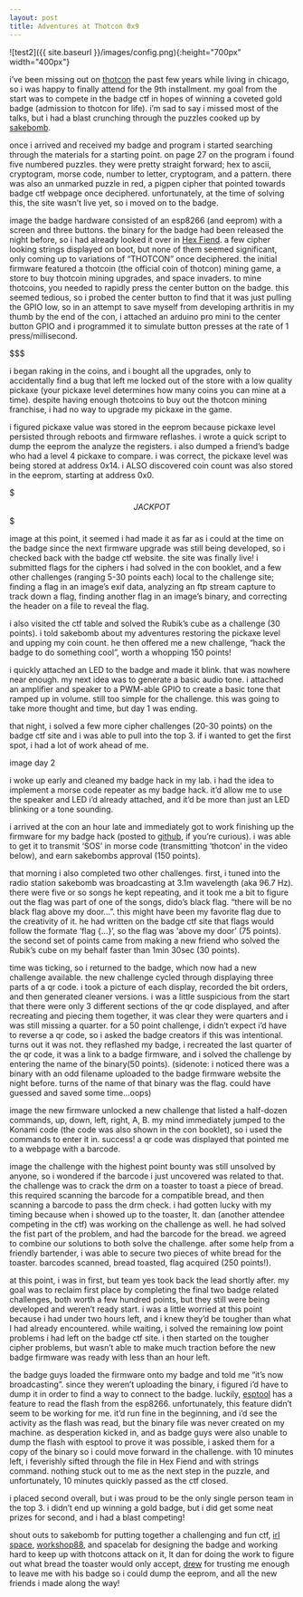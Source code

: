 ```yaml
---
layout: post
title: Adventures at Thotcon 0x9
---
```


![test2]({{ site.baseurl }}/images/config.png){:height="700px" width="400px"}

i’ve been missing out on [thotcon](https://thotcon.org/) the past few years while living in chicago, so i was happy to finally attend for the 9th installment. my goal from the start was to compete in the badge ctf in hopes of winning a coveted gold badge (admission to thotcon for life). i’m sad to say i missed most of the talks, but i had a blast crunching through the puzzles cooked up by [sakebomb](https://twitter.com/sakebomb).

once i arrived and received my badge and program i started searching through the materials for a starting point. on page 27 on the program i found five numbered puzzles. they were pretty straight forward; hex to ascii, cryptogram, morse code, number to letter, cryptogram, and a pattern. there was also an unmarked puzzle in red, a pigpen cipher that pointed towards badge ctf webpage once deciphered. unfortunately, at the time of solving this, the site wasn’t live yet, so i moved on to the badge.

image
the badge hardware consisted of an esp8266 (and eeprom) with a screen and three buttons. the binary for the badge had been released the night before, so i had already looked it over in [Hex Fiend](https://ridiculousfish.com/hexfiend/). a few cipher looking strings displayed on boot, but none of them seemed significant, only coming up to variations of “THOTCON” once deciphered. the initial firmware featured a thotcoin (the official coin of thotcon) mining game, a store to buy thotcoin mining upgrades, and space invaders. to mine thotcoins, you needed to rapidly press the center button on the badge. this seemed tedious, so i probed the center button to find that it was just pulling the GPIO low, so in an attempt to save myself from developing arthritis in my thumb by the end of the con, i attached an arduino pro mini to the center button GPIO and i programmed it to simulate button presses at the rate of 1 press/millisecond.

$$$

i began raking in the coins, and i bought all the upgrades, only to accidentally find a bug that left me locked out of the store with a low quality pickaxe (your pickaxe level determines how many coins you can mine at a time). despite having enough thotcoins to buy out the thotcon mining franchise, i had no way to upgrade my pickaxe in the game.

i figured pickaxe value was stored in the eeprom because pickaxe level persisted through reboots and firmware reflashes. i wrote a quick script to dump the eeprom the analyze the registers. i also dumped a friend’s badge who had a level 4 pickaxe to compare. i was correct, the pickaxe level was being stored at address 0x14. i ALSO discovered coin count was also stored in the eeprom, starting at address 0x0.

$$$JACKPOT$$$

image
at this point, it seemed i had made it as far as i could at the time on the badge since the next firmware upgrade was still being developed, so i checked back with the badge ctf website. the site was finally live! i submitted flags for the ciphers i had solved in the con booklet, and a few other challenges (ranging 5-30 points each) local to the challenge site; finding a flag in an image’s exif data, analyzing an ftp stream capture to track down a flag, finding another flag in an image’s binary, and correcting the header on a file to reveal the flag.

i also visited the ctf table and solved the Rubik’s cube as a challenge (30 points). i told sakebomb about my adventures restoring the pickaxe level and upping my coin count. he then offered me a new challenge, “hack the badge to do something cool”, worth a whopping 150 points!

i quickly attached an LED to the badge and made it blink. that was nowhere near enough. my next idea was to generate a basic audio tone. i attached an amplifier and speaker to a PWM-able GPIO to create a basic tone that ramped up in volume. still too simple for the challenge. this was going to take more thought and time, but day 1 was ending.

that night, i solved a few more cipher challenges (20-30 points) on the badge ctf site and i was able to pull into the top 3. if i wanted to get the first spot, i had a lot of work ahead of me.

image
day 2

i woke up early and cleaned my badge hack in my lab. i had the idea to implement a morse code repeater as my badge hack. it’d allow me to use the speaker and LED i’d already attached, and it’d be more than just an LED blinking or a tone sounding.

i arrived at the con an hour late and immediately got to work finishing up the firmware for my badge hack (posted to [github](https://github.com/mediumrehr/thotcon0x9-Morse), if you’re curious). i was able to get it to transmit ‘SOS’ in morse code (transmitting ‘thotcon’ in the video below), and earn sakebombs approval (150 points).

that morning i also completed two other challenges. first, i tuned into the radio station sakebomb was broadcasting at 3.1m wavelength (aka 96.7 Hz). there were five or so songs he kept repeating, and it took me a bit to figure out the flag was part of one of the songs, dido’s black flag. “there will be no black flag above my door…”. this might have been my favorite flag due to the creativity of it. he had written on the badge ctf site that flags would follow the formate ‘flag {…}’, so the flag was 'above my door’ (75 points). the second set of points came from making a new friend who solved the Rubik’s cube on my behalf faster than 1min 30sec (30 points).

time was ticking, so i returned to the badge, which now had a new challenge available. the new challenge cycled through displaying three parts of a qr code. i took a picture of each display, recorded the bit orders, and then generated cleaner versions. i was a little suspicious from the start that there were only 3 different sections of the qr code displayed, and after recreating and piecing them together, it was clear they were quarters and i was still missing a quarter. for a 50 point challenge, i didn’t expect i’d have to reverse a qr code, so i asked the badge creators if this was intentional. turns out it was not. they reflashed my badge, i recreated the last quarter of the qr code, it was a link to a badge firmware, and i solved the challenge by entering the name of the binary(50 points). (sidenote: i noticed there was a binary with an odd filename uploaded to the badge firmware website the night before. turns of the name of that binary was the flag. could have guessed and saved some time…oops)

image
the new firmware unlocked a new challenge that listed a half-dozen commands, up, down, left, right, A, B. my mind immediately jumped to the Konami code (the code was also shown in the con booklet), so i used the commands to enter it in. success! a qr code was displayed that pointed me to a webpage with a barcode.

image
the challenge with the highest point bounty was still unsolved by anyone, so i wondered if the barcode i just uncovered was related to that. the challenge was to crack the drm on a toaster to toast a piece of bread. this required scanning the barcode for a compatible bread, and then scanning a barcode to pass the drm check. i had gotten lucky with my timing because when i showed up to the toaster, lt. dan (another attendee competing in the ctf) was working on the challenge as well. he had solved the fist part of the problem, and had the barcode for the bread. we agreed to combine our solutions to both solve the challenge. after some help from a friendly bartender, i was able to secure two pieces of white bread for the toaster. barcodes scanned, bread toasted, flag acquired (250 points!).

at this point, i was in first, but team yes took back the lead shortly after. my goal was to reclaim first place by completing the final two badge related challenges, both worth a few hundred points, but they still were being developed and weren’t ready start. i was a little worried at this point because i had under two hours left, and i knew they’d be tougher than what I had already encountered. while waiting, i solved the remaining low point problems i had left on the badge ctf site. i then started on the tougher cipher problems, but wasn’t able to make much traction before the new badge firmware was ready with less than an hour left.

the badge guys loaded the firmware onto my badge and told me “it’s now broadcasting”. since they weren’t uploading the binary, i figured i’d have to dump it in order to find a way to connect to the badge. luckily, [esptool](https://github.com/espressif/esptool) has a feature to read the flash from the esp8266. unfortunately, this feature didn’t seem to be working for me. it’d run fine in the beginning, and i’d see the activity as the flash was read, but the binary file was never created on my machine. as desperation kicked in, and as badge guys were also unable to dump the flash with esptool to prove it was possible, i asked them for a copy of the binary so i could move forward in the challenge. with 10 minutes left, i feverishly sifted through the file in Hex Fiend and with strings command. nothing stuck out to me as the next step in the puzzle, and unfortunately, 10 minutes quickly passed as the ctf closed.

i placed second overall, but i was proud to be the only single person team in the top 3. i didn’t end up winning a gold badge, but i did get some neat prizes for second, and i had a blast competing!

shout outs to sakebomb for putting together a challenging and fun ctf, [irl space](https://twitter.com/irlspace), [workshop88](http://workshop88.com/), and spacelab for designing the badge and working hard to keep up with thotcons attack on it, lt dan for doing the work to figure out what bread the toaster would only accept, [drew](https://twitter.com/pdp7) for trusting me enough to leave me with his badge so i could dump the eeprom, and all the new friends i made along the way!

